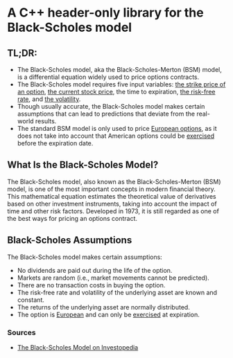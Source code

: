 # A C++ header-only library for the Black-Scholes model

## TL;DR:
- The Black-Scholes model, aka the Black-Scholes-Merton (BSM) model, is a differential equation widely used to price options contracts.
- The Black-Scholes model requires five input variables: [the strike price of an option](https://www.investopedia.com/terms/s/strikeprice.asp), [the current stock price](https://www.investopedia.com/terms/u/underlying-asset.asp), the time to expiration, [the risk-free rate](https://www.investopedia.com/terms/i/interestrate.asp), and [the volatility](https://www.investopedia.com/terms/v/volatility.asp).
- Though usually accurate, the Black-Scholes model makes certain assumptions that can lead to predictions that deviate from the real-world results.
- The standard BSM model is only used to price [European options](https://www.investopedia.com/terms/e/europeanoption.asp), as it does not take into account that American options could be [exercised](https://www.investopedia.com/ask/answers/06/excerciseonexpiration.asp) before the expiration date.

## What Is the Black-Scholes Model?
The Black-Scholes model, also known as the Black-Scholes-Merton (BSM) model, is one of the most important concepts in modern financial theory. This mathematical equation estimates the theoretical value of derivatives based on other investment instruments, taking into account the impact of time and other risk factors. Developed in 1973, it is still regarded as one of the best ways for pricing an options contract.

## Black-Scholes Assumptions
The Black-Scholes model makes certain assumptions:

- No dividends are paid out during the life of the option.
- Markets are random (i.e., market movements cannot be predicted).
- There are no transaction costs in buying the option.
- The risk-free rate and volatility of the underlying asset are known and constant.
- The returns of the underlying asset are normally distributed.
- The option is [European](https://www.investopedia.com/terms/e/europeanoption.asp) and can only be [exercised](https://www.investopedia.com/ask/answers/06/excerciseonexpiration.asp) at expiration.


### Sources
- [The Black-Scholes Model on Investopedia](https://www.investopedia.com/terms/b/blackscholes.asp)